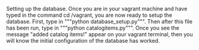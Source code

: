 Setting up the database.
Once you are in your vagrant machine and have typed in
the command cd /vagrant, you are now ready to setup the database.
First, type in """python database_setup.py""".  Then after this file has been run, type in """python catalogitems.py""".  Once you see the message "added catalog items!" appear on your vagrant terminal, then you will know the initial configuration of the database has worked.
